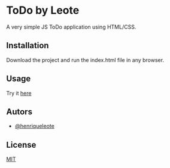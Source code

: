 # ToDo by Leote

A very simple JS ToDo application using HTML/CSS.

## Installation

Download the project and run the index.html file in any browser.

## Usage
Try it [here]('https://tangerine-babka-fe701e.netlify.app')


## Autors

- [@henriqueleote](https://www.github.com/henriqueleote)


## License

[MIT](https://choosealicense.com/licenses/mit/)
